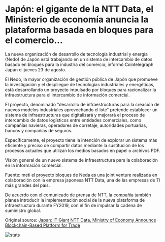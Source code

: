 # Japón: el gigante de la NTT Data, el Ministerio de economía anuncia la plataforma basada en bloques para el comercio...

La nueva organización de desarrollo de tecnología industrial y energía (Nedo) de Japón está trabajando en un sistema de intercambio de datos basado en bloques para la industria del comercio, informó Cointelegraph Japan el jueves 23 de agosto.

El Nedo, la mayor organización de gestión pública de Japón que promueve la investigación y el despliegue de tecnologías industriales y energéticas, está desarrollando un proyecto impulsado por bloques para racionalizar la infraestructura para el intercambio de información comercial.

El proyecto, denominado "desarrollo de infraestructuras para la creación de nuevos modelos industriales aprovechando el lote" pretende establecer un sistema de infraestructuras que digitalizará y mejorará el proceso de intercambio de datos logísticos entre entidades comerciales, como compañías navieras, operadores de corretaje, autoridades portuarias, bancos y compañías de seguros.

Específicamente, el proyecto tiene la intención de explorar un sistema más eficiente y preciso de compartir datos mediante la sustitución de los procesos actuales que utilizan los medios basados en papel o archivos PDF.

Visión general de un nuevo sistema de infraestructura para la colaboración en la información comercial.

Fuente: meti el proyecto bloques de Neda es una joint venture realizada en colaboración con la empresa japonesa NTT Data, una de las empresas de TI más grandes del país.

De acuerdo con el comunicado de prensa de NTT, la compañía también planea introducir la implementación social de la nueva plataforma de infraestructura durante FY2019, con el fin de impulsar la cadena de suministro global.

Original source: [Japan: IT Giant NTT Data, Ministry of Economy Announce Blockchain-Based Platform for Trade](https://cointelegraph.com/news/japan-it-giant-ntt-data-ministry-of-economy-announce-blockchain-based-platform-for-trade)

![stats](https://c.statcounter.com/11760860/0/a89fa40b/1/ "stats")
